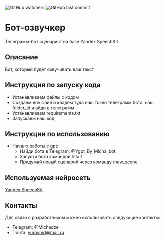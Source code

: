 ![GitHub watchers](https://img.shields.io/github/watchers/Micha-8/Gpt_bot?style=flat)
![GitHub last commit](https://img.shields.io/github/last-commit/Micha-8/Gpt_bot)
# Бот-озвучкер
 Телеграмм-бот сценарист на базе Yandex SpeechKit


## Описание

Бот, который будет озвучивать ваш текст

## Инструкция по запуску кода
- Устанавливаем файлы с кодом
- Создаем env файл и кладем туда наш токен телеграмм бота, наш folder_id и айди в телеграмм
- Устанавливаем requirements.txt
- Запускаем наш код

## Инструкции по использованию
- Начало работы с gpt:
  - Найди бота в Telegram: @Ygpt_By_Micha_bot.
  - Запусти бота командой /start.
  - Придумай новый сценарий через команду /new_scene


## Используемая нейросеть
[Yandex SpeechKit](https://yandex.cloud/ru/docs/speechkit/overview)



## Контакты
Для связи с разработчиком можно использовать следующие контакты:

- Telegram: @Michadze
- Почта: yurovmd@mail.ru

